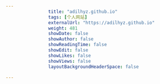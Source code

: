 ---
                title: "adilhyz.github.io"
                tags: [个人网站]
                externalUrl: "https://adilhyz.github.io"
                weight: 481
                showDate: false
                showAuthor: false
                showReadingTime: false
                showEdit: false
                showLikes: false
                showViews: false
                layoutBackgroundHeaderSpace: false
                ---

